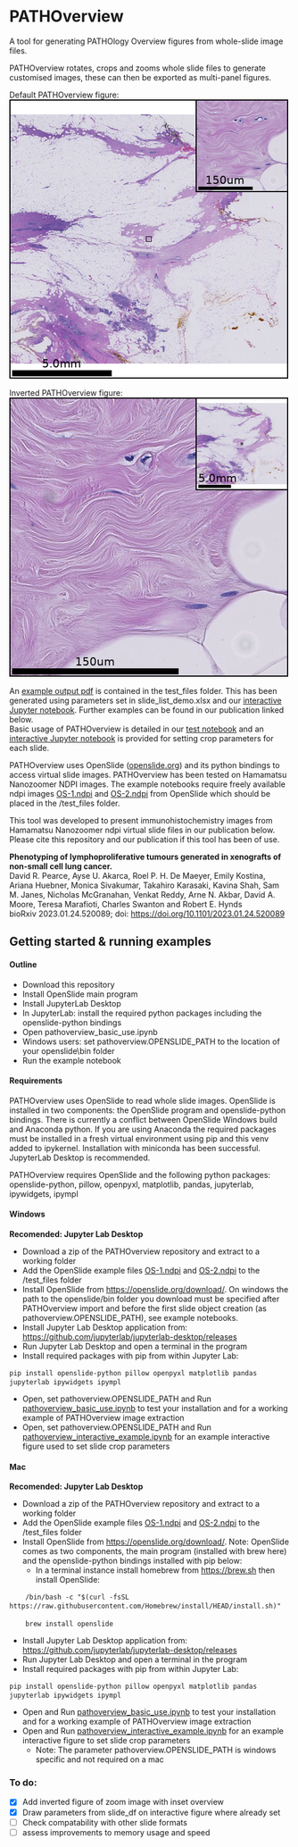 # PATHOverview
A tool for generating PATHOlogy Overview figures from whole-slide image files.

PATHOverview rotates, crops and zooms whole slide files to generate customised images, these can then be exported as multi-panel figures.<br>

Default PATHOverview figure:
![An example PATHOverview image](test_files/test_image.png)


Inverted PATHOverview figure:
![An example PATHOverview image](test_files/test_image_inverted.png)

An [example output pdf](./test_files/test_output.pdf) is contained in the test_files folder. This has been generated using parameters set in slide_list_demo.xlsx and our [interactive Jupyter notebook](pathoverview_interactive_example.ipynb). Further examples can be found in our publication linked below.<br>
Basic usage of PATHOverview is detailed in our [test notebook](pathoverview_basic_use.ipynb) and an [interactive Jupyter notebook](pathoverview_interactive_example.ipynb) is provided for setting crop parameters for each slide.<br>

PATHOverview uses OpenSlide ([openslide.org](http://openslide.org)) and its python bindings to access virtual slide images. PATHOverview has been tested on Hamamatsu Nanozoomer NDPI images. The example notebooks require freely available ndpi images [OS-1.ndpi](https://openslide.cs.cmu.edu/download/openslide-testdata/Hamamatsu/) and [OS-2.ndpi](https://openslide.cs.cmu.edu/download/openslide-testdata/Hamamatsu/) from OpenSlide which should be placed in the /test_files folder.<br>

This tool was developed to present immunohistochemistry images from Hamamatsu Nanozoomer ndpi virtual slide files in our publication below. Please cite this repository and our publication if this tool has been of use.<br>


**Phenotyping of lymphoproliferative tumours generated in xenografts of non-small cell lung cancer.**<br>
David R. Pearce, Ayse U. Akarca, Roel P. H. De Maeyer, Emily Kostina, Ariana Huebner, Monica Sivakumar, Takahiro Karasaki, Kavina Shah, Sam M. Janes, Nicholas McGranahan, Venkat Reddy, Arne N. Akbar, David A. Moore, Teresa Marafioti, Charles Swanton and Robert E. Hynds<br>
bioRxiv 2023.01.24.520089; doi: https://doi.org/10.1101/2023.01.24.520089

## Getting started & running examples
#### Outline
- Download this repository
- Install OpenSlide main program
- Install JupyterLab Desktop
- In JupyterLab: install the required python packages including the openslide-python bindings
- Open pathoverview_basic_use.ipynb
- Windows users: set pathoverview.OPENSLIDE_PATH to the location of your openslide\bin folder
- Run the example notebook

#### Requirements
PATHOverview uses OpenSlide to read whole slide images. OpenSlide is installed in two components: the OpenSlide program and openslide-python bindings.
There is currently a conflict between OpenSlide Windows build and Anaconda python. If you are using Anaconda the required packages must be installed in a fresh virtual environment using pip and this venv added to ipykernel. Installation with miniconda has been successful. JupyterLab Desktop is recommended.

PATHOverview requires OpenSlide and the following python packages: <br>
openslide-python, pillow, openpyxl, matplotlib, pandas, jupyterlab, ipywidgets, ipympl<br>


#### Windows

**Recomended: Jupyter Lab Desktop**<br>
- Download a zip of the PATHOverview repository and extract to a working folder<br>
- Add the OpenSlide example files [OS-1.ndpi](https://openslide.cs.cmu.edu/download/openslide-testdata/Hamamatsu/) and [OS-2.ndpi](https://openslide.cs.cmu.edu/download/openslide-testdata/Hamamatsu/) to the /test_files folder
- Install OpenSlide from https://openslide.org/download/. On windows the path to the openslide/bin folder you download must be specified after PATHOverview import and before the first slide object creation (as pathoverview.OPENSLIDE_PATH), see example notebooks.
- Install Jupyter Lab Desktop application from:
https://github.com/jupyterlab/jupyterlab-desktop/releases
- Run Jupyter Lab Desktop and open a terminal in the program
- Install required packages with pip from within Jupyter Lab:
```
pip install openslide-python pillow openpyxl matplotlib pandas jupyterlab ipywidgets ipympl
```
- Open, set pathoverview.OPENSLIDE_PATH and Run [pathoverview_basic_use.ipynb](pathoverview_basic_use.ipynb) to test your installation and for a working example of PATHOverview image extraction
- Open, set pathoverview.OPENSLIDE_PATH and Run [pathoverview_interactive_example.ipynb](pathoverview_interactive_example.ipynb) for an example interactive figure used to set slide crop parameters


#### Mac
**Recomended: Jupyter Lab Desktop**<br>
- Download a zip of the PATHOverview repository and extract to a working folder<br>
- Add the OpenSlide example files [OS-1.ndpi](https://openslide.cs.cmu.edu/download/openslide-testdata/Hamamatsu/) and [OS-2.ndpi](https://openslide.cs.cmu.edu/download/openslide-testdata/Hamamatsu/) to the /test_files folder
- Install OpenSlide from https://openslide.org/download/. Note: OpenSlide comes as two components, the main program (installed with brew here) and the openslide-python bindings installed with pip below:
  - In a terminal instance install homebrew from https://brew.sh then install OpenSlide:
```
    /bin/bash -c "$(curl -fsSL https://raw.githubusercontent.com/Homebrew/install/HEAD/install.sh)"

    brew install openslide
```
- Install Jupyter Lab Desktop application from:
https://github.com/jupyterlab/jupyterlab-desktop/releases
- Run Jupyter Lab Desktop and open a terminal in the program
- Install required packages with pip from within Jupyter Lab:
```
pip install openslide-python pillow openpyxl matplotlib pandas jupyterlab ipywidgets ipympl
```
- Open and Run [pathoverview_basic_use.ipynb](pathoverview_basic_use.ipynb) to test your installation and for a working example of PATHOverview image extraction
- Open and Run [pathoverview_interactive_example.ipynb](pathoverview_interactive_example.ipynb) for an example interactive figure to set slide crop parameters
  - Note: The parameter pathoverview.OPENSLIDE_PATH is windows specific and not required on a mac

### To do:
- [x] Add inverted figure of zoom image with inset overview
- [x] Draw parameters from slide_df on interactive figure where already set
- [ ] Check compatability with other slide formats
- [ ] assess improvements to memory usage and speed
